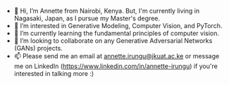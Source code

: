 - 👋 Hi, I’m Annette from Nairobi, Kenya. But, I'm currently living in Nagasaki, Japan, as I pursue my Master's degree.
- 👀 I’m interested in Generative Modeling, Computer Vision, and PyTorch.
- 🌱 I’m currently learning the fundamental principles of computer vision.
- 💞️ I’m looking to collaborate on any Generative Adversarial Networks (GANs) projects.
- 📫 Please send me an email at annette.irungu@jkuat.ac.ke or message me on LinkedIn (https://www.linkedin.com/in/annette-irungu) if you're interested in talking more :)

<!---
Annette29/Annette29 is a ✨ special ✨ repository because its `README.md` (this file) appears on your GitHub profile.
You can click the Preview link to take a look at your changes.
--->
